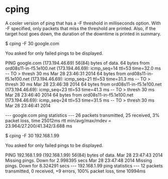 cping
=====

A cooler version of ping that has a -F threshold in milliseconds option.  With -F specified, only 
packets that miss the threshold are printed.  Also, if the target host goes down, the duration of the downtime
is printed in summary.


$ cping -F 30 google.com

You asked for only failed pings to be displayed.

PING google.com (173.194.46.69) 56(84) bytes of data.
64 bytes from ord08s11-in-f5.1e100.net (173.194.46.69): icmp_seq=14 ttl=53 time=32.0 ms -- TO > thresh 30 ms Mar 28 23:46:31 2014
64 bytes from ord08s11-in-f5.1e100.net (173.194.46.69): icmp_seq=21 ttl=53 time=31.3 ms -- TO > thresh 30 ms Mar 28 23:46:38 2014
64 bytes from ord08s11-in-f5.1e100.net (173.194.46.69): icmp_seq=23 ttl=53 time=41.3 ms -- TO > thresh 30 ms Mar 28 23:46:40 2014
64 bytes from ord08s11-in-f5.1e100.net (173.194.46.69): icmp_seq=24 ttl=53 time=31.5 ms -- TO > thresh 30 ms Mar 28 23:46:41 2014

--- google.com ping statistics ---
26 packets transmitted, 25 received, 3% packet loss, time 25012ms
rtt min/avg/max/mdev = 23.964/27.200/41.342/3.688 ms



$ cping -F 30 192.168.1.99

You asked for only failed pings to be displayed.

PING 192.168.1.99 (192.168.1.99) 56(84) bytes of data.
Mar 28 23:47:43 2014 Missing pings.  Down for 2.998395 secs
Mar 28 23:47:48 2014 Missing pings.  Down for 8.324291 secs
--- 192.168.1.99 ping statistics ---
12 packets transmitted, 0 received, +9 errors, 100% packet loss, time 10994ms
